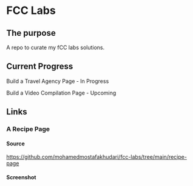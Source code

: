 # FCC Labs

## The purpose

A repo to curate my fCC labs solutions.

## Current Progress

Build a Travel Agency Page - In Progress

Build a Video Compilation Page - Upcoming

## Links

### A Recipe Page

#### Source

https://github.com/mohamedmostafakhudari/fcc-labs/tree/main/recipe-page

#### Screenshot
